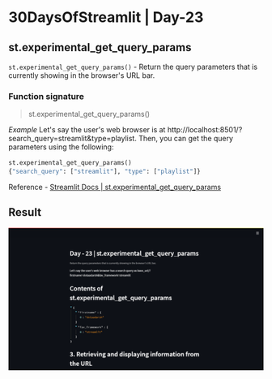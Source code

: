 
# 30DaysOfStreamlit | Day-23

## st.experimental_get_query_params

`st.experimental_get_query_params()` - Return the query parameters that is currently showing in the browser's URL bar.

### Function signature
> st.experimental_get_query_params()

*Example*
Let's say the user's web browser is at http://localhost:8501/?search_query=streamlit&type=playlist. Then, you can get the query parameters using the following:
```python
st.experimental_get_query_params()
{"search_query": ["streamlit"], "type": ["playlist"]}
```
Reference - [Streamlit Docs | st.experimental_get_query_params](https://docs.streamlit.io/library/api-reference/utilities/st.experimental_get_query_params)

## Result

![day23](https://github.com/dotaadarsh/30DaysOfStreamlit/blob/main/asserts/Day-23.PNG)